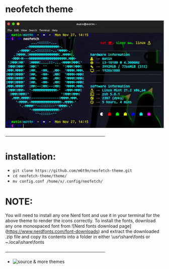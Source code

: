 # neofetch theme
  
  ![theme_preview](https://github.com/m6t9n/neofetch-theme/blob/main/theme/theme_preview.png)
  
────────────────────────────────

# installation:

 - `git clone https://github.com/m6t9n/neofetch-theme.git`
 - `cd neofetch-theme/theme/`
 - `mv config.conf /home/x/.config/neofetch/`

# NOTE:
You will need to install any one Nerd font and use it in your terminal for the above theme to render the icons correctly. To install the fonts, download any one monospaced font from ![Nerd fonts download page] (https://www.nerdfonts.com/font-downloads)
and extract the downloaded .zip file and copy its contents into a folder in either \usr\share\fonts or ~\.local\share\fonts

────────────────────────────────

- ![source & more themes](https://github.com/Chick2D/neofetch-theme)
